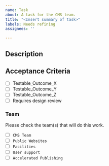 ```yaml
---
name: Task
about: A task for the CMS team.
title: "<Insert summary of task>"
labels: Needs refining
assignees: ''

---
```


## Description


## Acceptance Criteria
- [ ] Testable_Outcome_X
- [ ] Testable_Outcome_Y
- [ ] Testable_Outcome_Z
- [ ] Requires design review

### Team
Please check the team(s) that will do this work.

- [ ] `CMS Team`
- [ ] `Public Websites`
- [ ] `Facilities`
- [ ] `User support`
- [ ] `Accelerated Publishing`
